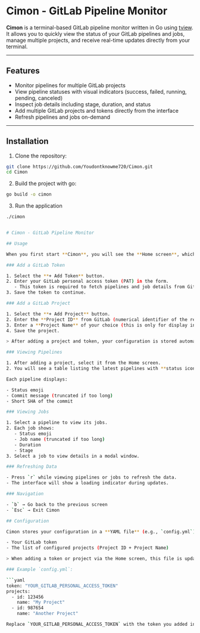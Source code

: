 # Cimon - GitLab Pipeline Monitor

**Cimon** is a terminal-based GitLab pipeline monitor written in Go using [tview](https://github.com/rivo/tview). It allows you to quickly view the status of your GitLab pipelines and jobs, manage multiple projects, and receive real-time updates directly from your terminal.

---

## Features

- Monitor pipelines for multiple GitLab projects
- View pipeline statuses with visual indicators (success, failed, running, pending, canceled)
- Inspect job details including stage, duration, and status
- Add multiple GitLab projects and tokens directly from the interface
- Refresh pipelines and jobs on-demand

---

## Installation

1. Clone the repository:

```bash
git clone https://github.com/Youdontknowme720/Cimon.git
cd Cimon
```

2. Build the project with go:
```bash
go build -o cimon

```
3. Run the application

```bash
./cimon


# Cimon - GitLab Pipeline Monitor

## Usage

When you first start **Cimon**, you will see the **Home screen**, which lists your configured GitLab projects. From here, you can:

### Add a GitLab Token

1. Select the **+ Add Token** button.
2. Enter your GitLab personal access token (PAT) in the form.
   - This token is required to fetch pipelines and job details from GitLab.
3. Save the token to continue.

### Add a GitLab Project

1. Select the **+ Add Project** button.
2. Enter the **Project ID** from GitLab (numerical identifier of the repository).
3. Enter a **Project Name** of your choice (this is only for display in Cimon).
4. Save the project.

> After adding a project and token, your configuration is stored automatically.

### Viewing Pipelines

1. After adding a project, select it from the Home screen.
2. You will see a table listing the latest pipelines with **status icons**.

Each pipeline displays:

- Status emoji
- Commit message (truncated if too long)
- Short SHA of the commit

### Viewing Jobs

1. Select a pipeline to view its jobs.
2. Each job shows:
   - Status emoji
   - Job name (truncated if too long)
   - Duration
   - Stage
3. Select a job to view details in a modal window.

### Refreshing Data

- Press `r` while viewing pipelines or jobs to refresh the data.
- The interface will show a loading indicator during updates.

### Navigation

- `b` → Go back to the previous screen  
- `Esc` → Exit Cimon

## Configuration

Cimon stores your configuration in a **YAML file** (e.g., `config.yml`) located in the application folder. The configuration contains:

- Your GitLab token
- The list of configured projects (Project ID + Project Name)

> When adding a token or project via the Home screen, this file is updated automatically.

### Example `config.yml`:

```yaml
token: "YOUR_GITLAB_PERSONAL_ACCESS_TOKEN"
projects:
  - id: 123456
    name: "My Project"
  - id: 987654
    name: "Another Project"

Replace `YOUR_GITLAB_PERSONAL_ACCESS_TOKEN` with the token you added in the app. The project IDs are numerical GitLab repository identifiers, and the names can be any descriptive string you like.
